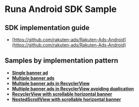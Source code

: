 # Runa Android SDK Sample

## SDK implementation guide

* [https://github.com/rakuten-ads/Rakuten-Ads-Android](https://github.com/rakuten-ads/Rakuten-Ads-Android)

## Samples by implementation pattern

* **[Single banner ad](/app/src/main/kotlin/com/runa/sample/SingleBannerActivity.kt)**
* **[Multiple banner ads](/runa.sample/app/src/main/java/com/runa/sample/MultipleBannerActivity.kt)**
* **[Multiple banner ads in RecyclerView](/runa.sample/app/src/main/java/com/runa/sample/RecyclerViewActivity.kt)**
* **[Multiple banner ads in RecyclerView avoiding duplication](/runa.sample/app/src/main/java/com/runa/sample/AvoidDuplicationMultipleBannerActivity.kt)**
* **[RecyclerView with scrollable horizontal banner](/runa.sample/app/src/main/java/com/runa/sample/RecyclerViewSample2Activity.kt)**
* **[NestedScrollView with scrollable horizontal banner](/runa.sample/app/src/main/java/com/runa/sample/NestedScrollViewSampleActivity.kt)**
